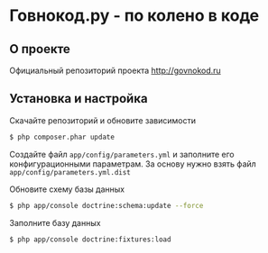 # Говнокод.ру - по колено в коде

## О проекте

Официальный репозиторий проекта http://govnokod.ru

## Установка и настройка

Скачайте репозиторий и обновите зависимости

``` bash
$ php composer.phar update
```

Создайте файл `app/config/parameters.yml` и заполните его конфигурационными параметрам. За основу нужно взять файл `app/config/parameters.yml.dist`

Обновите схему базы данных

``` bash
$ php app/console doctrine:schema:update --force
```

Заполните базу данных

``` bash
$ php app/console doctrine:fixtures:load
```